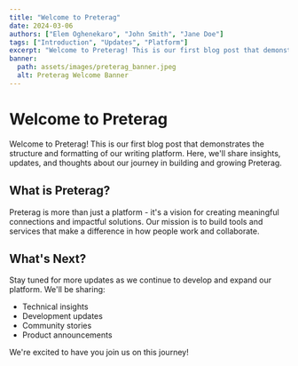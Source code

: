 ```yaml
---
title: "Welcome to Preterag"
date: 2024-03-06
authors: ["Elem Oghenekaro", "John Smith", "Jane Doe"]
tags: ["Introduction", "Updates", "Platform"]
excerpt: "Welcome to Preterag! This is our first blog post that demonstrates the structure and formatting of our writing platform. Here, we'll share insights, updates, and thoughts about our journey in building and growing Preterag."
banner:
  path: assets/images/preterag_banner.jpeg
  alt: Preterag Welcome Banner
---
```


# Welcome to Preterag

Welcome to Preterag! This is our first blog post that demonstrates the structure and formatting of our writing platform. Here, we'll share insights, updates, and thoughts about our journey in building and growing Preterag.

## What is Preterag?

Preterag is more than just a platform - it's a vision for creating meaningful connections and impactful solutions. Our mission is to build tools and services that make a difference in how people work and collaborate.

## What's Next?

Stay tuned for more updates as we continue to develop and expand our platform. We'll be sharing:

- Technical insights
- Development updates
- Community stories
- Product announcements

We're excited to have you join us on this journey!
